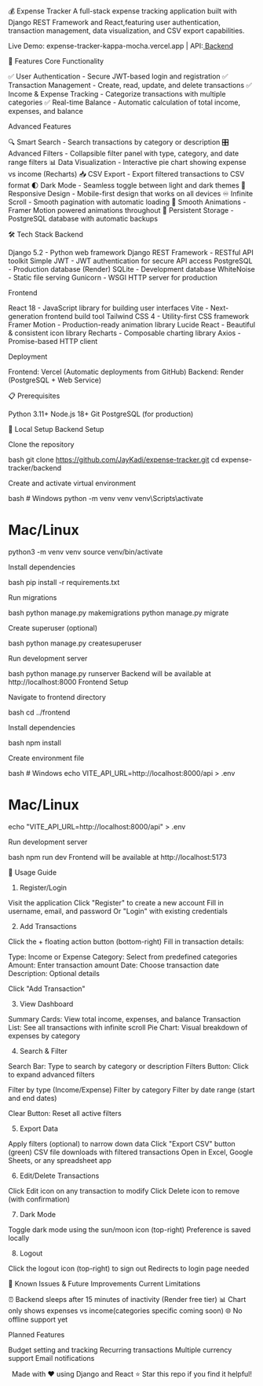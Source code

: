 💰 Expense Tracker
A full-stack expense tracking application built with Django REST Framework and React,featuring user authentication, transaction management, data visualization, and CSV export capabilities.

Live Demo: expense-tracker-kappa-mocha.vercel.app | API:[ Backend](https://expense-tracker-api-nw3h.onrender.com)

🌟 Features
Core Functionality

✅ User Authentication - Secure JWT-based login and registration
✅ Transaction Management - Create, read, update, and delete transactions
✅ Income & Expense Tracking - Categorize transactions with multiple categories
✅ Real-time Balance - Automatic calculation of total income, expenses, and balance

Advanced Features

🔍 Smart Search - Search transactions by category or description
🎛️ Advanced Filters - Collapsible filter panel with type, category, and date range filters
📊 Data Visualization - Interactive pie chart showing expense vs income (Recharts)
📥 CSV Export - Export filtered transactions to CSV format
🌓 Dark Mode - Seamless toggle between light and dark themes
📱 Responsive Design - Mobile-first design that works on all devices
♾️ Infinite Scroll - Smooth pagination with automatic loading
🎨 Smooth Animations - Framer Motion powered animations throughout
💾 Persistent Storage - PostgreSQL database with automatic backups


🛠️ Tech Stack
Backend

Django 5.2 - Python web framework
Django REST Framework - RESTful API toolkit
Simple JWT - JWT authentication for secure API access
PostgreSQL - Production database (Render)
SQLite - Development database
WhiteNoise - Static file serving
Gunicorn - WSGI HTTP server for production

Frontend

React 18 - JavaScript library for building user interfaces
Vite - Next-generation frontend build tool
Tailwind CSS 4 - Utility-first CSS framework
Framer Motion - Production-ready animation library
Lucide React - Beautiful & consistent icon library
Recharts - Composable charting library
Axios - Promise-based HTTP client

Deployment

Frontend: Vercel (Automatic deployments from GitHub)
Backend: Render (PostgreSQL + Web Service)


📋 Prerequisites

Python 3.11+
Node.js 18+
Git
PostgreSQL (for production)

🚀 Local Setup
Backend Setup

Clone the repository

bash   git clone https://github.com/JayKadi/expense-tracker.git
   cd expense-tracker/backend

Create and activate virtual environment

bash   # Windows
   python -m venv venv
   venv\Scripts\activate

   # Mac/Linux
   python3 -m venv venv
   source venv/bin/activate

Install dependencies

bash   pip install -r requirements.txt

Run migrations

bash   python manage.py makemigrations
   python manage.py migrate

Create superuser (optional)

bash   python manage.py createsuperuser

Run development server

bash   python manage.py runserver
Backend will be available at http://localhost:8000
Frontend Setup

Navigate to frontend directory

bash   cd ../frontend

Install dependencies

bash   npm install

Create environment file

bash   # Windows
   echo VITE_API_URL=http://localhost:8000/api > .env

   # Mac/Linux
   echo "VITE_API_URL=http://localhost:8000/api" > .env

Run development server

bash   npm run dev
Frontend will be available at http://localhost:5173

📱 Usage Guide
1. Register/Login

Visit the application
Click "Register" to create a new account
Fill in username, email, and password
Or "Login" with existing credentials

2. Add Transactions

Click the + floating action button (bottom-right)
Fill in transaction details:

Type: Income or Expense
Category: Select from predefined categories
Amount: Enter transaction amount
Date: Choose transaction date
Description: Optional details


Click "Add Transaction"

3. View Dashboard

Summary Cards: View total income, expenses, and balance
Transaction List: See all transactions with infinite scroll
Pie Chart: Visual breakdown of expenses by category

4. Search & Filter

Search Bar: Type to search by category or description
Filters Button: Click to expand advanced filters

Filter by type (Income/Expense)
Filter by category
Filter by date range (start and end dates)


Clear Button: Reset all active filters

5. Export Data

Apply filters (optional) to narrow down data
Click "Export CSV" button (green)
CSV file downloads with filtered transactions
Open in Excel, Google Sheets, or any spreadsheet app

6. Edit/Delete Transactions

Click Edit icon on any transaction to modify
Click Delete icon to remove (with confirmation)

7. Dark Mode

Toggle dark mode using the sun/moon icon (top-right)
Preference is saved locally

8. Logout

Click the logout icon (top-right) to sign out
Redirects to login page
needed


🐛 Known Issues & Future Improvements
Current Limitations

⏰ Backend sleeps after 15 minutes of inactivity (Render free tier)
📊 Chart only shows expenses vs income(categories specific coming soon)
🌐 No offline support yet

Planned Features

 Budget setting and tracking
 Recurring transactions
 Multiple currency support
 Email notifications
 
<div align="center">
Made with ❤️ using Django and React
⭐ Star this repo if you find it helpful!
</div>
